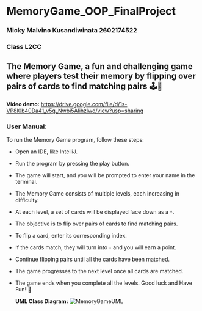 # MemoryGame_OOP_FinalProject
### Micky Malvino Kusandiwinata 2602174522
### Class L2CC

## The Memory Game, a fun and challenging game where players test their memory by flipping over pairs of cards to find matching pairs 🕹️🥳
**Video demo:** https://drive.google.com/file/d/1s-VP8l0b40Da41_v5g_Nwbi5AIihzlwd/view?usp=sharing

### User Manual:
To run the Memory Game program, follow these steps:

* Open an IDE, like IntelliJ.
* Run the program by pressing the play button.
* The game will start, and you will be prompted to enter your name in the terminal.
* The Memory Game consists of multiple levels, each increasing in difficulty.
* At each level, a set of cards will be displayed face down as a ```*```.
* The objective is to flip over pairs of cards to find matching pairs.
* To flip a card, enter its corresponding index.
* If the cards match, they will turn into ```-``` and you will earn a point.
* Continue flipping pairs until all the cards have been matched.
* The game progresses to the next level once all cards are matched.
* The game ends when you complete all the levels. Good luck and Have Fun!!🤠

  **UML Class Diagram:**
![MemoryGameUML](https://github.com/mmalvino/MemoryGame_OOP_FinalProject/assets/114371813/44befeed-9a98-4595-94f1-627098c0ac5b)

  

